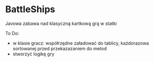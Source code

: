 # BattleShips
Javowa zabawa nad klasyczną kartkową grą w statki

To Do:
- w klasie gracz: współrzędne załadować do tablicy, każdorazowa sortowanej przed przekazazaniem do metod
- stworzyć logikę gry